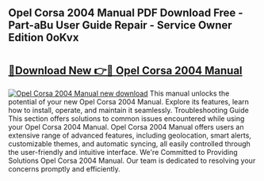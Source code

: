 ## Opel Corsa 2004 Manual PDF Download Free - Part-aBu User Guide Repair - Service Owner Edition 0oKvx

# <h2><a href="http://cf12016.oget.top/?id=Opel+Corsa+2004+Manual">🔗Download New 👉🔴 Opel Corsa 2004 Manual</a></h2>

[![Opel Corsa 2004 Manual new download](https://i.imgur.com/5g1atiW.png)](http://cf12016.oget.top/?id=Opel+Corsa+2004+Manual)
This manual unlocks the potential of your new Opel Corsa 2004 Manual. Explore its features, learn how to install, operate, and maintain it seamlessly. Troubleshooting Guide This section offers solutions to common issues encountered while using your Opel Corsa 2004 Manual. Opel Corsa 2004 Manual offers users an extensive range of advanced features, including geolocation, smart alerts, customizable themes, and automatic syncing, all easily controlled through the user-friendly and intuitive interface. We're Committed to Providing Solutions Opel Corsa 2004 Manual. Our team is dedicated to resolving your concerns promptly and efficiently.
